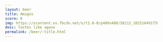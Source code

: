```yaml
---
layout: beer
title: Amigos
score: 6
img: https://scontent.xx.fbcdn.net/v/t1.0-0/p480x480/58112_10151649175958745_191846166_n.jpg?oh=6ff17b2c9e85ae32efb1a0e8ae3db1d4&oe=586B1CB3
desc: Tastes like agave
permalink: /beer/:title.html
---
```

